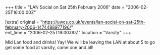 +++
title = "LAN Social on Sat 25th February 2006"
date = "2006-02-25T16:00:00Z"

[extra]
original = "https://uwcs.co.uk/events/lan-social-on-sat-25th-february-2006-1474488977196/"    
ent_time = "2006-02-25T19:00:00Z"
location = "Varsity"
+++

Mid Lan food and drinks\! Yay\! We will be leaving the LAN at about 5 to go get some food at varsity, come one and all\!

